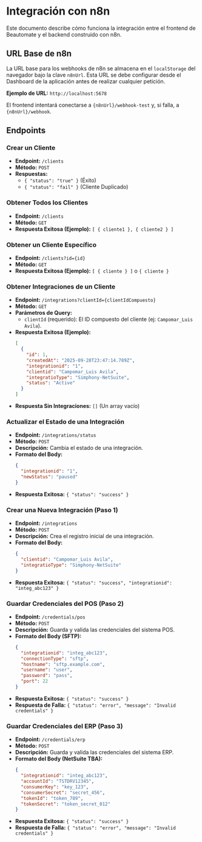 # Integración con n8n

Este documento describe cómo funciona la integración entre el frontend de Beautomate y el backend construido con n8n.

## URL Base de n8n

La URL base para los webhooks de n8n se almacena en el `localStorage` del navegador bajo la clave `n8nUrl`. Esta URL se debe configurar desde el Dashboard de la aplicación antes de realizar cualquier petición.

**Ejemplo de URL:** `http://localhost:5678`

El frontend intentará conectarse a `{n8nUrl}/webhook-test` y, si falla, a `{n8nUrl}/webhook`.

## Endpoints

### Crear un Cliente

-   **Endpoint:** `/clients`
-   **Método:** `POST`
-   **Respuestas:**
    -   `{ "status": "true" }` (Éxito)
    -   `{ "status": "fail" }` (Cliente Duplicado)

### Obtener Todos los Clientes

-   **Endpoint:** `/clients`
-   **Método:** `GET`
-   **Respuesta Exitosa (Ejemplo):** `[ { cliente1 }, { cliente2 } ]`

### Obtener un Cliente Específico

-   **Endpoint:** `/clients?id={id}`
-   **Método:** `GET`
-   **Respuesta Exitosa (Ejemplo):** `[ { cliente } ]` o `{ cliente }`

### Obtener Integraciones de un Cliente

-   **Endpoint:** `/integrations?clientId={clientIdCompuesto}`
-   **Método:** `GET`
-   **Parámetros de Query:**
    -   `clientId` (requerido): El ID compuesto del cliente (ej: `Campomar_Luis Avila`).
-   **Respuesta Exitosa (Ejemplo):**
    ```json
    [
      {
        "id": 1,
        "createdAt": "2025-09-28T23:47:14.789Z",
        "integrationid": "1",
        "clientid": "Campomar_Luis Avila",
        "integratioType": "Simphony-NetSuite",
        "status": "Active"
      }
    ]
    ```
-   **Respuesta Sin Integraciones:** `[]` (Un array vacío)

### Actualizar el Estado de una Integración

-   **Endpoint:** `/integrations/status`
-   **Método:** `POST`
-   **Descripción:** Cambia el estado de una integración.
-   **Formato del Body:**
    ```json
    {
      "integrationid": "1",
      "newStatus": "paused"
    }
    ```
-   **Respuesta Exitosa:** `{ "status": "success" }`

### Crear una Nueva Integración (Paso 1)

-   **Endpoint:** `/integrations`
-   **Método:** `POST`
-   **Descripción:** Crea el registro inicial de una integración.
-   **Formato del Body:**
    ```json
    {
      "clientid": "Campomar_Luis Avila",
      "integratioType": "Simphony-NetSuite"
    }
    ```
-   **Respuesta Exitosa:** `{ "status": "success", "integrationid": "integ_abc123" }`

### Guardar Credenciales del POS (Paso 2)

-   **Endpoint:** `/credentials/pos`
-   **Método:** `POST`
-   **Descripción:** Guarda y valida las credenciales del sistema POS.
-   **Formato del Body (SFTP):**
    ```json
    {
      "integrationid": "integ_abc123",
      "connectionType": "sftp",
      "hostname": "sftp.example.com",
      "username": "user",
      "password": "pass",
      "port": 22
    }
    ```
-   **Respuesta Exitosa:** `{ "status": "success" }`
-   **Respuesta de Falla:** `{ "status": "error", "message": "Invalid credentials" }`

### Guardar Credenciales del ERP (Paso 3)

-   **Endpoint:** `/credentials/erp`
-   **Método:** `POST`
-   **Descripción:** Guarda y valida las credenciales del sistema ERP.
-   **Formato del Body (NetSuite TBA):**
    ```json
    {
      "integrationid": "integ_abc123",
      "accountId": "TSTDRV12345",
      "consumerKey": "key_123",
      "consumerSecret": "secret_456",
      "tokenId": "token_789",
      "tokenSecret": "token_secret_012"
    }
    ```
-   **Respuesta Exitosa:** `{ "status": "success" }`
-   **Respuesta de Falla:** `{ "status": "error", "message": "Invalid credentials" }`
